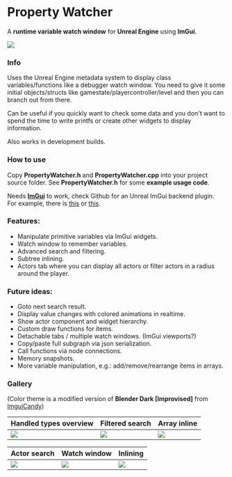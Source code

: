 # Property Watcher
A **runtime variable watch window** for **Unreal Engine** using **ImGui**.

![](https://github.com/guitarfreak/PropertyWatcher/assets/1862206/2d26cc5b-a054-4200-ac5c-80d698e44d73.gif)

### Info

Uses the Unreal Engine metadata system to display class variables/functions like a debugger watch window.
You need to give it some initial objects/structs like gamestate/playercontroller/level and then you can branch out from there.

Can be useful if you quickly want to check some data and you don't want to spend the time to write printfs or create other widgets to display information.

Also works in development builds.

### How to use

Copy **PropertyWatcher.h** and **PropertyWatcher.cpp** into your project source folder.
See **PropertyWatcher.h** for some **example usage code**.

Needs [**ImGui**](https://github.com/ocornut/imgui) to work, check Github for an Unreal ImGui backend plugin. \
For example, there is [this](https://github.com/segross/UnrealImGui) or [this](https://github.com/benui-dev/UnrealImGui).

### Features:
 - Manipulate primitive variables via ImGui widgets.
 - Watch window to remember variables.
 - Advanced search and filtering.
 - Subtree inlining.
 - Actors tab where you can display all actors or filter actors in a radius around the player.

### Future ideas:
 - Goto next search result.
 - Display value changes with colored animations in realtime.
 - Show actor component and widget hierarchy.
 - Custom draw functions for items.
 - Detachable tabs / multiple watch windows. (ImGui viewports?)
 - Copy/paste full subgraph via json serialization.
 - Call functions via node connections.
 - Memory snapshots.
 - More variable manipulation, e.g.: add/remove/rearrange items in arrays.

### Gallery

(Color theme is a modified version of **Blender Dark [Improvised]** from [ImguiCandy](https://github.com/Raais/ImguiCandy))

| Handled types overview | Filtered search | Array inline          |
|--|--|--|
| ![](https://github.com/guitarfreak/PropertyWatcher/assets/1862206/4501e1ec-4403-4af0-8d55-d361f5db7138?raw=true)         | ![](https://github.com/guitarfreak/PropertyWatcher/assets/1862206/a34b5a53-1ca5-4071-81e6-1b2bf836259e?raw=true) | ![](https://github.com/guitarfreak/PropertyWatcher/assets/1862206/8b4c138b-5cdd-4fb2-96bb-a264bf91ab2e?raw=true) |

| Actor search           | Watch window    | Inlining              |
|--|--|--|
| ![](https://github.com/guitarfreak/PropertyWatcher/assets/1862206/6f999ec7-313f-46c4-b8f4-47112cb98ea6?raw=true)   | ![](https://github.com/guitarfreak/PropertyWatcher/assets/1862206/2b03239c-f587-4912-8ab5-99ca1aa0680c?raw=true)  | ![](https://github.com/guitarfreak/PropertyWatcher/assets/1862206/791b9c37-6445-4470-89ed-fe2e5704dd4b?raw=true)     |
